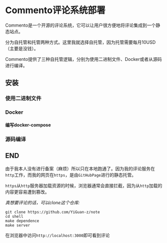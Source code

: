 # Commento评论系统部署

Commento是一个开源的评论系统，它可以让用户很方便地将评论集成到一个静态站点。

分为自托管和托管两种方式。这里我就选择自托管，因为托管需要每月10USD（主要是没钱）。

Commento提供了三种自托管逻辑，分别为使用二进制文件、Docker或者从源码进行编译。

## 安装

### 使用二进制文件

### Docker

#### 编写docker-compose

### 源码编译

## END

由于我本人没有进行备案（麻烦）所以只在本地跑通了。因为我的评论服务在`http`工作，而我的网页在`https`，是由`GitHubPage`进行的静态托管。

`https`从`http`服务器加载资源的时候，浏览器通常会直接拦截，因为从`http`加载的内容更容易遭到篡改。

*真想要评论的话，可以clone这个仓库:*

```shell
git clone https://github.com/YiGuan-z/note
cd shell
make dependence
make server
```

在浏览器中访问`http://localhost:3000`即可看到评论
